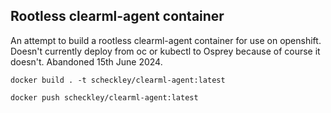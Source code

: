 ## Rootless clearml-agent container

An attempt to build a rootless clearml-agent container for use on openshift. Doesn't currently deploy from oc or kubectl to Osprey because of course it doesn't. Abandoned 15th June 2024.

```
docker build . -t scheckley/clearml-agent:latest
```


```
docker push scheckley/clearml-agent:latest
```
